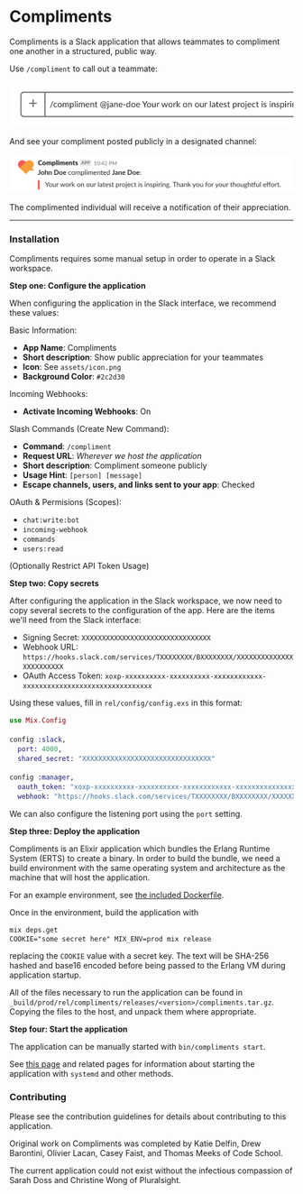 # Compliments

Compliments is a Slack application that allows teammates to compliment one another in a structured, public way.

Use `/compliment` to call out a teammate:

![Posting a Compliment](assets/readme-command.png "Posting a Compliment")

And see your compliment posted publicly in a designated channel:

![Compliment Post](assets/readme-post.png "Compliment Post")

The complimented individual will receive a notification of their appreciation.

---

### Installation

Compliments requires some manual setup in order to operate in a Slack workspace.

**Step one: Configure the application**

When configuring the application in the Slack interface, we recommend these values:

Basic Information:

* **App Name**: Compliments
* **Short description**: Show public appreciation for your teammates
* **Icon**: See `assets/icon.png`
* **Background Color**: `#2c2d30`

Incoming Webhooks:

* **Activate Incoming Webhooks**: On

Slash Commands (Create New Command):

* **Command**: `/compliment`
* **Request URL**: _Wherever we host the application_
* **Short description**: Compliment someone publicly
* **Usage Hint**: `[person] [message]`
* **Escape channels, users, and links sent to your app**: Checked

OAuth & Permisions (Scopes):

* `chat:write:bot`
* `incoming-webhook`
* `commands`
* `users:read`

(Optionally Restrict API Token Usage)

**Step two: Copy secrets**

After configuring the application in the Slack workspace, we now need to copy several secrets to the configuration of the app. Here are the items we'll need from the Slack interface:

* Signing Secret: `XXXXXXXXXXXXXXXXXXXXXXXXXXXXXXXX`
* Webhook URL: `https://hooks.slack.com/services/TXXXXXXXX/BXXXXXXXX/XXXXXXXXXXXXXXXXXXXXXXXX`
* OAuth Access Token: `xoxp-xxxxxxxxxx-xxxxxxxxxx-xxxxxxxxxxxx-xxxxxxxxxxxxxxxxxxxxxxxxxxxxxxxx`

Using these values, fill in `rel/config/config.exs` in this format:

```elixir
use Mix.Config

config :slack,
  port: 4000,
  shared_secret: "XXXXXXXXXXXXXXXXXXXXXXXXXXXXXXXX"

config :manager,
  oauth_token: "xoxp-xxxxxxxxxx-xxxxxxxxxx-xxxxxxxxxxxx-xxxxxxxxxxxxxxxxxxxxxxxxxxxxxxxx",
  webhook: "https://hooks.slack.com/services/TXXXXXXXX/BXXXXXXXX/XXXXXXXXXXXXXXXXXXXXXXXX"

```

We can also configure the listening port using the `port` setting.

**Step three: Deploy the application**

Compliments is an Elixir application which bundles the Erlang Runtime System (ERTS) to create a binary. In order to build the bundle, we need a build environment with the same operating system and architecture as the machine that will host the application.

For an example environment, see [the included Dockerfile](rel/Dockerfile).

Once in the environment, build the application with

```
mix deps.get
COOKIE="some secret here" MIX_ENV=prod mix release
```

replacing the `COOKIE` value with a secret key. The text will be SHA-256 hashed and base16 encoded before being passed to the Erlang VM during application startup.

All of the files necessary to run the application can be found in `_build/prod/rel/compliments/releases/<version>/compliments.tar.gz`. Copying the files to the host, and unpack them where appropriate.

**Step four: Start the application**

The application can be manually started with `bin/compliments start`.

See [this page](https://hexdocs.pm/distillery/guides/systemd.html) and related pages for information about starting the application with `systemd` and other methods.


### Contributing

Please see the contribution guidelines for details about contributing to this application.

Original work on Compliments was completed by Katie Delfin, Drew Barontini, Olivier Lacan, Casey Faist, and Thomas Meeks of Code School.

The current application could not exist without the infectious compassion of Sarah Doss and Christine Wong of Pluralsight.
